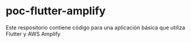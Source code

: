 # poc-flutter-amplify
Este respositorio contiene código para una aplicación básica que utiliza Flutter y AWS Amplify
